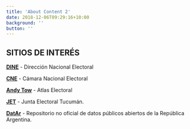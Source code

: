 ```yaml
---
title: 'About Content 2'
date: 2018-12-06T09:29:16+10:00
background: ''
button: ''
---
```


## SITIOS DE INTERÉS


[**DINE**](https://www.argentina.gob.ar/interior/dine/) - Dirección Nacional Electoral

[**CNE**](https://mapa2.electoral.gov.ar/descargas/) - Cámara Nacional Electoral 

[**Andy Tow**](https://www.andytow.com/blog/) - Atlas Electoral

[**JET**](http://www.electoraltucuman.gov.ar/) - Junta Electoral Tucumán. 

[**DatAr**](http://datar.info/) - Repositorio no oficial de datos públicos abiertos de la República Argentina. 




